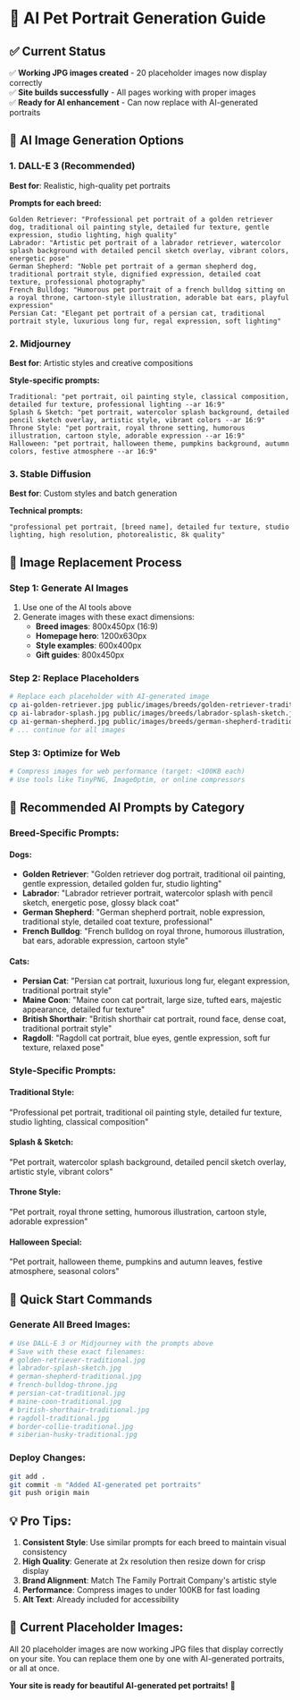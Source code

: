 # 🤖 AI Pet Portrait Generation Guide

## ✅ Current Status
✅ **Working JPG images created** - 20 placeholder images now display correctly  
✅ **Site builds successfully** - All pages working with proper images  
✅ **Ready for AI enhancement** - Can now replace with AI-generated portraits  

## 🎨 AI Image Generation Options

### 1. **DALL-E 3 (Recommended)**
**Best for**: Realistic, high-quality pet portraits

**Prompts for each breed:**
```
Golden Retriever: "Professional pet portrait of a golden retriever dog, traditional oil painting style, detailed fur texture, gentle expression, studio lighting, high quality"
Labrador: "Artistic pet portrait of a labrador retriever, watercolor splash background with detailed pencil sketch overlay, vibrant colors, energetic pose"
German Shepherd: "Noble pet portrait of a german shepherd dog, traditional portrait style, dignified expression, detailed coat texture, professional photography"
French Bulldog: "Humorous pet portrait of a french bulldog sitting on a royal throne, cartoon-style illustration, adorable bat ears, playful expression"
Persian Cat: "Elegant pet portrait of a persian cat, traditional portrait style, luxurious long fur, regal expression, soft lighting"
```

### 2. **Midjourney**
**Best for**: Artistic styles and creative compositions

**Style-specific prompts:**
```
Traditional: "pet portrait, oil painting style, classical composition, detailed fur texture, professional lighting --ar 16:9"
Splash & Sketch: "pet portrait, watercolor splash background, detailed pencil sketch overlay, artistic style, vibrant colors --ar 16:9"
Throne Style: "pet portrait, royal throne setting, humorous illustration, cartoon style, adorable expression --ar 16:9"
Halloween: "pet portrait, halloween theme, pumpkins background, autumn colors, festive atmosphere --ar 16:9"
```

### 3. **Stable Diffusion**
**Best for**: Custom styles and batch generation

**Technical prompts:**
```
"professional pet portrait, [breed name], detailed fur texture, studio lighting, high resolution, photorealistic, 8k quality"
```

## 📁 Image Replacement Process

### Step 1: Generate AI Images
1. Use one of the AI tools above
2. Generate images with these exact dimensions:
   - **Breed images**: 800x450px (16:9)
   - **Homepage hero**: 1200x630px
   - **Style examples**: 600x400px
   - **Gift guides**: 800x450px

### Step 2: Replace Placeholders
```bash
# Replace each placeholder with AI-generated image
cp ai-golden-retriever.jpg public/images/breeds/golden-retriever-traditional.jpg
cp ai-labrador-splash.jpg public/images/breeds/labrador-splash-sketch.jpg
cp ai-german-shepherd.jpg public/images/breeds/german-shepherd-traditional.jpg
# ... continue for all images
```

### Step 3: Optimize for Web
```bash
# Compress images for web performance (target: <100KB each)
# Use tools like TinyPNG, ImageOptim, or online compressors
```

## 🎯 Recommended AI Prompts by Category

### **Breed-Specific Prompts:**

#### Dogs:
- **Golden Retriever**: "Golden retriever dog portrait, traditional oil painting, gentle expression, detailed golden fur, studio lighting"
- **Labrador**: "Labrador retriever portrait, watercolor splash with pencil sketch, energetic pose, glossy black coat"
- **German Shepherd**: "German shepherd portrait, noble expression, traditional style, detailed coat texture, professional"
- **French Bulldog**: "French bulldog on royal throne, humorous illustration, bat ears, adorable expression, cartoon style"

#### Cats:
- **Persian Cat**: "Persian cat portrait, luxurious long fur, elegant expression, traditional portrait style"
- **Maine Coon**: "Maine coon cat portrait, large size, tufted ears, majestic appearance, detailed fur texture"
- **British Shorthair**: "British shorthair cat portrait, round face, dense coat, traditional portrait style"
- **Ragdoll**: "Ragdoll cat portrait, blue eyes, gentle expression, soft fur texture, relaxed pose"

### **Style-Specific Prompts:**

#### Traditional Style:
"Professional pet portrait, traditional oil painting style, detailed fur texture, studio lighting, classical composition"

#### Splash & Sketch:
"Pet portrait, watercolor splash background, detailed pencil sketch overlay, artistic style, vibrant colors"

#### Throne Style:
"Pet portrait, royal throne setting, humorous illustration, cartoon style, adorable expression"

#### Halloween Special:
"Pet portrait, halloween theme, pumpkins and autumn leaves, festive atmosphere, seasonal colors"

## 🚀 Quick Start Commands

### Generate All Breed Images:
```bash
# Use DALL-E 3 or Midjourney with the prompts above
# Save with these exact filenames:
# golden-retriever-traditional.jpg
# labrador-splash-sketch.jpg
# german-shepherd-traditional.jpg
# french-bulldog-throne.jpg
# persian-cat-traditional.jpg
# maine-coon-traditional.jpg
# british-shorthair-traditional.jpg
# ragdoll-traditional.jpg
# border-collie-traditional.jpg
# siberian-husky-traditional.jpg
```

### Deploy Changes:
```bash
git add .
git commit -m "Added AI-generated pet portraits"
git push origin main
```

## 💡 Pro Tips:

1. **Consistent Style**: Use similar prompts for each breed to maintain visual consistency
2. **High Quality**: Generate at 2x resolution then resize down for crisp display
3. **Brand Alignment**: Match The Family Portrait Company's artistic style
4. **Performance**: Compress images to under 100KB for fast loading
5. **Alt Text**: Already included for accessibility

## 🎨 Current Placeholder Images:
All 20 placeholder images are now working JPG files that display correctly on your site. You can replace them one by one with AI-generated portraits, or all at once.

**Your site is ready for beautiful AI-generated pet portraits!** 🚀
